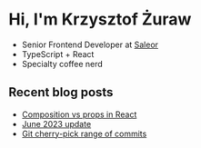 # Hi, I'm Krzysztof Żuraw

- Senior Frontend Developer at [Saleor](hhttps://saleor.io/)
- TypeScript + React
- Specialty coffee nerd

## Recent blog posts

<!-- FEED-START -->
- [Composition vs props in React](https://krzysztofzuraw.com/blog/2023/wip/)
- [June 2023 update](https://krzysztofzuraw.com/blog/2023/june-update/)
- [Git cherry-pick range of commits](https://krzysztofzuraw.com/blog/2023/git-cherry-pick-range/)
<!-- FEED-END -->
